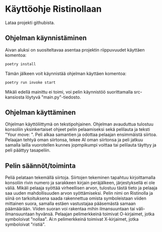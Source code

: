# Käyttöohje Ristinollaan
Lataa projekti githubista.

## Ohjelman käynnistäminen
Aivan aluksi on suositeltavaa asentaa projektin riippuvuudet käyttäen komentoa:
```bash
poetry install
```
Tämän jälkeen voit käynnistää ohjelman käyttäen komentoa:
```bash
poetry run invoke start
```
Mikäli edellä mainittu ei toimi, voi pelin käynnistöö suorittamalla src-kansiosta löytyvä "main.py"-tiedosto.


## Ohjelman käyttäminen
Ohjelman käyttöliittymä on tekstipohjainen.
Ohjelman avauduttua tulostuu konsoliin yksinkertaiset ohjeet pelin pelaamiseksi sekä pelilauta ja teksti "Your move: ".
Peli alkaa samantien ja odottaa pelaajan ensimmäistä siirtoa. 
Pelaajan tehtyä oman siirtonsa, tekee AI oman siirtonsa ja peli jatkuu samalla lailla vuorotellen kunnes jopmpikumpi voittaa tai pelilauta täyttyy ja peli päättyy tasapeliin.


## Pelin säännöt/toiminta
Peliä pelataan tekemällä siirtoja. Siirtojen tekeminen tapahtuu kirjoittamalla konsoliin rivin numero ja sarakkeen kirjain peräjälkeen, järjestyksellä ei ole väliä.
Mikäli pelaaja syöttää virheellisen arvon, tulostuu tästä tieto ja pelaaja saa uuden mahdollisuuden arvon syöttämiseksi.
Pelin nimi on Ristinolla ja siinä on tarkoituksena saada rakennettua omista symboleistaan viiden mittainen suora, samalla estäen vastustajaa pääsemästä samaan päämäärään.
Viiden suoran voi rakentaa mihin ilmansuuntaan tai väli-ilmansuuntaan hyvänsä.
Pelaajan pelimerkkeinä toimivat O-kirjaimet, jotka symboloivat "nollaa". 
Ai:n pelimerkkeinä toimivat X-kirjaimet, jotka symboloivat "ristiä".
